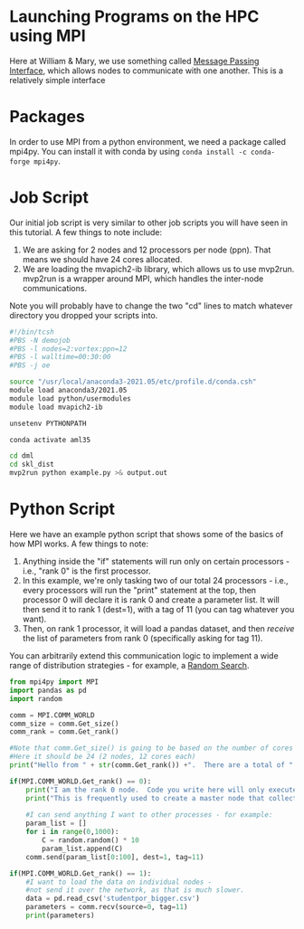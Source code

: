 # Launching Programs on the HPC using MPI
Here at William & Mary, we use something called [Message Passing Interface](parallel-computing/mpi-and-python.md), which allows nodes to communicate with one another.  This is a relatively simple interface 

# Packages
In order to use MPI from a python environment, we need a package called mpi4py.  You can install it with conda by using `conda install -c conda-forge mpi4py`.  

# Job Script
Our initial job script is very similar to other job scripts you will have seen in this tutorial.  A few things to note include:

1) We are asking for 2 nodes and 12 processors per node (ppn).  That means we should have 24 cores allocated.
2) We are loading the mvapich2-ib library, which allows us to use mvp2run.  mvp2run is a wrapper around MPI, which handles the inter-node communications.

Note you will probably have to change the two "cd" lines to match whatever directory you dropped your scripts into.

```bash j
#!/bin/tcsh
#PBS -N demojob
#PBS -l nodes=2:vortex:ppn=12
#PBS -l walltime=00:30:00
#PBS -j oe

source "/usr/local/anaconda3-2021.05/etc/profile.d/conda.csh"
module load anaconda3/2021.05
module load python/usermodules
module load mvapich2-ib

unsetenv PYTHONPATH

conda activate aml35

cd dml
cd skl_dist
mvp2run python example.py >& output.out

```

# Python Script
Here we have an example python script that shows some of the basics of how MPI works.  A few things to note:
1) Anything inside the "if" statements will run only on certain processors - i.e., "rank 0" is the first processor.
2) In this example, we're only tasking two of our total 24 processors - i.e., every processors will run the "print" statement at the top,
then processor 0 will declare it is rank 0 and create a parameter list.  It will then send it to rank 1 (dest=1), with a tag of 11 (you can tag whatever you want).
3) Then, on rank 1 processor, it will load a pandas dataset, and then *receive* the list of parameters from rank 0 (specifically asking for tag 11).

You can arbitrarily extend this communication logic to implement a wide range of distribution strategies - for example, a [Random Search](distributed-scikit/mpi.md).

```python example.py
from mpi4py import MPI
import pandas as pd
import random

comm = MPI.COMM_WORLD
comm_size = comm.Get_size()
comm_rank = comm.Get_rank()

#Note that comm.Get_size() is going to be based on the number of cores you have in your job script.
#Here it should be 24 (2 nodes, 12 cores each)
print("Hello from " + str(comm.Get_rank()) +".  There are a total of " + str(comm.Get_size()) + " of us.  Good luck.")

if(MPI.COMM_WORLD.Get_rank() == 0):
    print("I am the rank 0 node.  Code you write here will only execute on this process.")
    print("This is frequently used to create a master node that collects results from other nodes.")
    
    #I can send anything I want to other processes - for example:
    param_list = []
    for i in range(0,1000):
        C = random.random() * 10
        param_list.append(C)
    comm.send(param_list[0:100], dest=1, tag=11)

if(MPI.COMM_WORLD.Get_rank() == 1):
    #I want to load the data on individual nodes - 
    #not send it over the network, as that is much slower.
    data = pd.read_csv('studentpor_bigger.csv')
    parameters = comm.recv(source=0, tag=11)
    print(parameters)


```